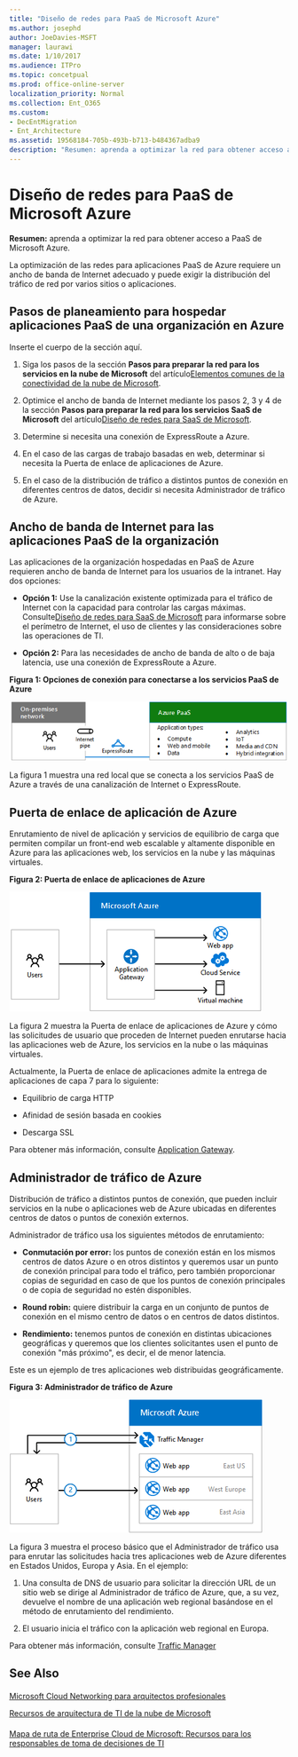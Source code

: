 ```yaml
---
title: "Diseño de redes para PaaS de Microsoft Azure"
ms.author: josephd
author: JoeDavies-MSFT
manager: laurawi
ms.date: 1/10/2017
ms.audience: ITPro
ms.topic: concetpual
ms.prod: office-online-server
localization_priority: Normal
ms.collection: Ent_O365
ms.custom:
- DecEntMigration
- Ent_Architecture
ms.assetid: 19568184-705b-493b-b713-b484367adba9
description: "Resumen: aprenda a optimizar la red para obtener acceso a PaaS de Microsoft Azure."
---
```


# Diseño de redes para PaaS de Microsoft Azure

 **Resumen:** aprenda a optimizar la red para obtener acceso a PaaS de Microsoft Azure.
  
La optimización de las redes para aplicaciones PaaS de Azure requiere un ancho de banda de Internet adecuado y puede exigir la distribución del tráfico de red por varios sitios o aplicaciones.
  
## Pasos de planeamiento para hospedar aplicaciones PaaS de una organización en Azure

Inserte el cuerpo de la sección aquí.
  
1. Siga los pasos de la sección **Pasos para preparar la red para los servicios en la nube de Microsoft** del artículo[Elementos comunes de la conectividad de la nube de Microsoft](common-elements-of-microsoft-cloud-connectivity.md).
    
2. Optimice el ancho de banda de Internet mediante los pasos 2, 3 y 4 de la sección **Pasos para preparar la red para los servicios SaaS de Microsoft** del artículo[Diseño de redes para SaaS de Microsoft](designing-networking-for-microsoft-saas.md).
    
3. Determine si necesita una conexión de ExpressRoute a Azure.
    
4. En el caso de las cargas de trabajo basadas en web, determinar si necesita la Puerta de enlace de aplicaciones de Azure.
    
5. En el caso de la distribución de tráfico a distintos puntos de conexión en diferentes centros de datos, decidir si necesita Administrador de tráfico de Azure.
    
## Ancho de banda de Internet para las aplicaciones PaaS de la organización

Las aplicaciones de la organización hospedadas en PaaS de Azure requieren ancho de banda de Internet para los usuarios de la intranet. Hay dos opciones:
  
- **Opción 1:** Use la canalización existente optimizada para el tráfico de Internet con la capacidad para controlar las cargas máximas. Consulte[Diseño de redes para SaaS de Microsoft](designing-networking-for-microsoft-saas.md) para informarse sobre el perímetro de Internet, el uso de clientes y las consideraciones sobre las operaciones de TI.
    
- **Opción 2:** Para las necesidades de ancho de banda de alto o de baja latencia, use una conexión de ExpressRoute a Azure.
    
**Figura 1: Opciones de conexión para conectarse a los servicios PaaS de Azure**

![Figura 1: Opciones de conexión de los servicios PaaS de Azure](images/fe802311-8687-44a7-ad58-bdf55d901d8b.png)
  
La figura 1 muestra una red local que se conecta a los servicios PaaS de Azure a través de una canalización de Internet o ExpressRoute.
  
## Puerta de enlace de aplicación de Azure

Enrutamiento de nivel de aplicación y servicios de equilibrio de carga que permiten compilar un front-end web escalable y altamente disponible en Azure para las aplicaciones web, los servicios en la nube y las máquinas virtuales. 
  
**Figura 2: Puerta de enlace de aplicaciones de Azure**

![Figura 2: Servicio de puerta de enlace de aplicaciones de Azure](images/69b3ce25-f1f1-46c8-8c02-4726d7a7b81c.png)
  
La figura 2 muestra la Puerta de enlace de aplicaciones de Azure y cómo las solicitudes de usuario que proceden de Internet pueden enrutarse hacia las aplicaciones web de Azure, los servicios en la nube o las máquinas virtuales.
  
Actualmente, la Puerta de enlace de aplicaciones admite la entrega de aplicaciones de capa 7 para lo siguiente:
  
- Equilibrio de carga HTTP
    
- Afinidad de sesión basada en cookies
    
- Descarga SSL
    
Para obtener más información, consulte [Application Gateway](https://docs.microsoft.com/azure/application-gateway/application-gateway-introduction).
  
## Administrador de tráfico de Azure

Distribución de tráfico a distintos puntos de conexión, que pueden incluir servicios en la nube o aplicaciones web de Azure ubicadas en diferentes centros de datos o puntos de conexión externos.
  
Administrador de tráfico usa los siguientes métodos de enrutamiento:
  
- **Conmutación por error:** los puntos de conexión están en los mismos centros de datos Azure o en otros distintos y queremos usar un punto de conexión principal para todo el tráfico, pero también proporcionar copias de seguridad en caso de que los puntos de conexión principales o de copia de seguridad no estén disponibles.
    
- **Round robin:** quiere distribuir la carga en un conjunto de puntos de conexión en el mismo centro de datos o en centros de datos distintos.
    
- **Rendimiento:** tenemos puntos de conexión en distintas ubicaciones geográficas y queremos que los clientes solicitantes usen el punto de conexión "más próximo", es decir, el de menor latencia.
    
Este es un ejemplo de tres aplicaciones web distribuidas geográficamente.
  
**Figura 3: Administrador de tráfico de Azure**

![Figura 3: Administrador de tráfico de Azure](images/c8c6164b-670b-4638-be06-7be27c3e1997.png)
  
La figura 3 muestra el proceso básico que el Administrador de tráfico usa para enrutar las solicitudes hacia tres aplicaciones web de Azure diferentes en Estados Unidos, Europa y Asia. En el ejemplo:
  
1. Una consulta de DNS de usuario para solicitar la dirección URL de un sitio web se dirige al Administrador de tráfico de Azure, que, a su vez, devuelve el nombre de una aplicación web regional basándose en el método de enrutamiento del rendimiento.
    
2. El usuario inicia el tráfico con la aplicación web regional en Europa.
    
Para obtener más información, consulte [Traffic Manager](https://docs.microsoft.com/azure/traffic-manager/traffic-manager-overview)
  
## See Also

#### 

[Microsoft Cloud Networking para arquitectos profesionales](microsoft-cloud-networking-for-enterprise-architects.md)
  
[Recursos de arquitectura de TI de la nube de Microsoft](microsoft-cloud-it-architecture-resources.md)
#### 

[Mapa de ruta de Enterprise Cloud de Microsoft: Recursos para los responsables de toma de decisiones de TI](https://sway.com/FJ2xsyWtkJc2taRD)

